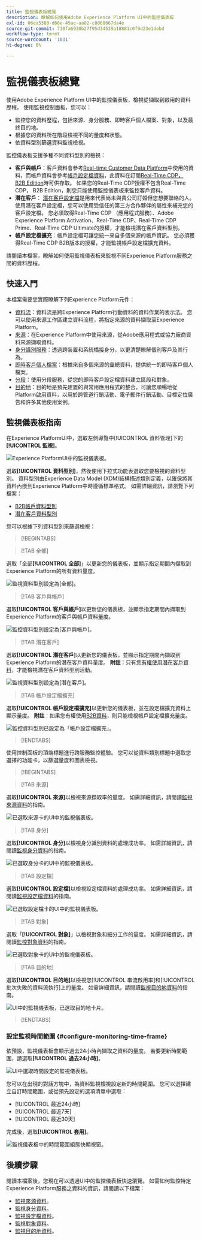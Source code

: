 ```yaml
---
title: 監視儀表板總覽
description: 瞭解如何使用Adobe Experience Platform UI中的監控儀表板
exl-id: 06ea5380-d66e-45ae-aa02-c8060667da4e
source-git-commit: 710fa6930b27f95d34539a18881c0f9d23e1debd
workflow-type: tm+mt
source-wordcount: '1031'
ht-degree: 0%

---
```


# 監視儀表板總覽

使用Adobe Experience Platform UI中的監控儀表板，檢視從擷取到啟用的資料歷程。 使用監視控制面板，您可以：

* 監控您的資料歷程，包括來源、身分服務、即時客戶個人檔案、對象，以及最終目的地。
* 根據您的資料所在階段檢視不同的量度和狀態。
* 依資料型別篩選資料監視檢視。

監控儀表板支援多種不同資料型別的檢視：

* **客戶與帳戶**：客戶資料會參考[Real-time Customer Data Platform](../../rtcdp/home.md)中使用的資料，而帳戶資料會參考[帳戶設定檔資料](../../rtcdp/accounts/account-profile-overview.md)，此資料在訂閱[Real-Time CDP， B2B Edition](../../rtcdp/b2b-overview.md)時可供存取。 如果您的Real-Time CDP授權不包含Real-Time CDP， B2B Edition，則您只能使用監控儀表板來監控客戶資料。
* **潛在客戶**： [潛在客戶設定檔](../../profile/ui/prospect-profile.md)是用來代表尚未與貴公司訂婚但您想要聯絡的人。 使用潛在客戶設定檔，您可以使用受信任的第三方合作夥伴的屬性來補充您的客戶設定檔。 您必須取得Real-Time CDP （應用程式服務）、Adobe Experience Platform Activation、Real-Time CDP、Real-Time CDP Prime、Real-Time CDP Ultimate的授權，才能檢視潛在客戶資料型別。
* **帳戶設定檔擴充**：帳戶設定檔可讓您統一來自多個來源的帳戶資訊。 您必須獲得Real-Time CDP B2B版本的授權，才能監視帳戶設定檔擴充資料。

請閱讀本檔案，瞭解如何使用監視儀表板來監視不同Experience Platform服務之間的資料歷程。

## 快速入門

本檔案需要您實際瞭解下列Experience Platform元件：

* [資料流](../home.md)：資料流是跨Experience Platform行動資料的資料作業的表示法。 您可以使用來源工作區建立資料流程，將指定來源的資料擷取至Experience Platform。
* [來源](../../sources/home.md)：在Experience Platform中使用來源，從Adobe應用程式或協力廠商資料來源擷取資料。
* [身分識別服務](../../identity-service/home.md)：透過跨裝置和系統橋接身分，以更清楚瞭解個別客戶及其行為。
* [即時客戶個人檔案](../../profile/home.md)：根據來自多個來源的彙總資料，提供統一的即時客戶個人檔案。
* [分段](../../segmentation/home.md)：使用分段服務，從您的即時客戶設定檔資料建立區段和對象。
* [目的地](../../destinations/home.md)：目的地是預先建置的與常用應用程式的整合，可讓您順暢地從Platform啟用資料，以用於跨管道行銷活動、電子郵件行銷活動、目標定位廣告和許多其他使用案例。

## 監視儀表板指南

在Experience PlatformUI中，選取左側導覽中[!UICONTROL 資料管理]下的&#x200B;**[!UICONTROL 監視]**。

![Experience PlatformUI中的監視儀表板。](../assets/ui/monitor-overview/monitoring.png)

選取&#x200B;**[!UICONTROL 資料型別]**，然後使用下拉式功能表選取您要檢視的資料型別。 資料型別由Experience Data Model (XDM)結構描述類別定義，以確保將其資料內嵌到Experience Platform中時遵循標準格式。 如需詳細資訊，請瀏覽下列檔案：

* [B2B帳戶資料型別](../../rtcdp/b2b-tutorial.md)
* [潛在客戶資料型別](../../rtcdp/partner-data/prospecting.md)

您可以根據下列資料型別來篩選檢視：

>[!BEGINTABS]

>[!TAB 全部]

選取「全部&#x200B;**[!UICONTROL 全部]**」以更新您的儀表板，並顯示指定期間內擷取到Experience Platform的所有資料量度。

![監視資料型別設定為[全部]。](../assets/ui/monitor-overview/all.png)

>[!TAB 客戶與帳戶]

選取&#x200B;**[!UICONTROL 客戶與帳戶]**&#x200B;以更新您的儀表板，並顯示指定期間內擷取到Experience Platform的客戶與帳戶資料量度。

![監控資料型別設定為[客戶與帳戶]。](../assets/ui/monitor-overview/customer-account.png)

>[!TAB 潛在客戶]

選取&#x200B;**[!UICONTROL 潛在客戶]**&#x200B;以更新您的儀表板，並顯示指定期間內擷取到Experience Platform的潛在客戶資料量度。 **附註**：只有您[有權使用潛在客戶資料](../../rtcdp/partner-data/prospecting.md)，才能檢視潛在客戶資料型別活動。

![監視資料型別設定為[潛在客戶]。](../assets/ui/monitor-overview/prospect.png)

>[!TAB 帳戶設定檔擴充]

選取&#x200B;**[!UICONTROL 帳戶設定檔擴充]**&#x200B;以更新您的儀表板，並在設定檔擴充資料上顯示量度。 **附註**：如果您有權使用[B2B資料](../../rtcdp/b2b-tutorial.md)，則只能檢視帳戶設定檔擴充量度。

![監控資料型別已設定為「帳戶設定檔擴充」。](../assets/ui/monitor-overview/account-profile-enrichment.png)

>[!ENDTABS]

使用控制面板的頂端標題進行跨服務監控體驗。 您可以從資料類別標題中選取您選擇的功能卡，以篩選量度和圖表檢視。

>[!BEGINTABS]

>[!TAB 來源]

選取&#x200B;**[!UICONTROL 來源]**&#x200B;以檢視來源擷取率的量度。 如需詳細資訊，請閱讀[監視來源資料](monitor-sources.md)的指南。

![已選取來源卡的UI中的監視儀表板。](../assets/ui/monitor-overview/sources.png)

>[!TAB 身分]

選取&#x200B;**[!UICONTROL 身分]**&#x200B;以檢視身分識別資料的處理成功率。 如需詳細資訊，請閱讀[監視身分資料](monitor-identities.md)的指南。

![已選取身分卡的UI中的監視儀表板。](../assets/ui/monitor-overview/identities.png)

>[!TAB 設定檔]

選取&#x200B;**[!UICONTROL 設定檔]**&#x200B;以檢視設定檔資料的處理成功率。 如需詳細資訊，請閱讀[監視設定檔資料](monitor-profiles.md)的指南。

![已選取設定檔卡的UI中的監視儀表板。](../assets/ui/monitor-overview/profiles.png)

>[!TAB 對象]

選取「**[!UICONTROL 對象]**」以檢視對象和細分工作的量度。 如需詳細資訊，請閱讀[監控對象資料](monitor-audiences.md)的指南。

![已選取對象卡的Ui中的監視儀表板。](../assets/ui/monitor-overview/audiences.png)

>[!TAB 目的地]

選取&#x200B;**[!UICONTROL 目的地]**&#x200B;以檢視您[!UICONTROL 串流啟用率]和[!UICONTROL 批次失敗的資料流執行]上的量度。 如需詳細資訊，請閱讀[監視目的地資料](monitor-destinations.md)的指南。

![UI中的監視儀表板，已選取目的地卡片。](../assets/ui/monitor-overview/destinations.png)

>[!ENDTABS]

### 設定監視時間範圍 {#configure-monitoring-time-frame}

依預設，監視儀表板會顯示過去24小時內擷取之資料的量度。 若要更新時間範圍，請選取&#x200B;**[!UICONTROL 過去24小時]**。

![UI中選取時間設定的監視儀表板。](../assets/ui/monitor-overview/select-time.png)

您可以在出現的對話方塊中，為資料監視檢視設定新的時間範圍。 您可以選擇建立自訂時間範圍，或從預先設定的選項清單中選取：

* [!UICONTROL 最近24小時]
* [!UICONTROL 最近7天]
* [!UICONTROL 最近30天]

完成後，選取&#x200B;**[!UICONTROL 套用]**。

![監視儀表板中的時間範圍組態快顯視窗。](../assets/ui/monitor-overview/update-time.png)

## 後續步驟

閱讀本檔案後，您現在可以透過UI中的監控儀表板快速瀏覽。 如需如何監控特定Experience Platform服務之資料的資訊，請閱讀以下檔案：

* [監視來源資料](monitor-sources.md)。
* [監視身分資料](monitor-identities.md)。
* [監視設定檔資料](monitor-profiles.md)。
* [監視對象資料](monitor-audiences.md)。
* [監視目的地資料](monitor-destinations.md)。
